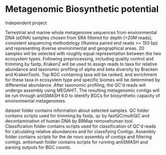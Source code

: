 # Metagenomic Biosynthetic potential
Independent project

Terrestrial and marine whole metagenome sequences from environmental DNA (eDNA) samples chosen from SRA filtered for depth (>20M reads), consistent sequencing methodology (Illumina paired end reads >= 150 bp) and representing diverse environmental and geographical areas. 20 samples will be selected with roughly equal representation between the two ecosystem types. Following preprocessing, including quality control and trimming by fastp, Kraken2 will be used to assign reads to taxa for relative abundance and taxonomic profiling of alpha and beta diversity by Bracken and KrakenTools. Top BGC containing taxa will be ranked, and enrichment for these taxa in ecosystem type and specific biomes will be determined by differential abundance. After taxonomic profiling, the QC'd reads will undergo assembly using MEGAHIT. The resulting metagenomic contigs will be run through antiSMASH 6.0 to identify BGCs for biosynthetic capacity of environmental metagenomes. 

dataset folder contains information about selected samples.
QC folder contains scripts used for trimming by fastp, qc by fastQC/multiQC and decontamination of human DNA by BBMap removehuman tool.
Classification folder contains scripts used for classification of QC'd reads for calculating relative abundances and for classifying Contigs.
Assembly folder contains scripts for the de novo assembly of contigs and filtering contigs.
antismash folder contains scripts for running antiSMASH and parsing outputs for BGC counts.
